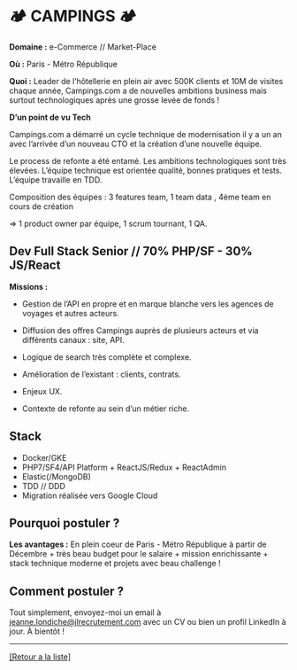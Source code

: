 # 🏕️ CAMPINGS 🏕️

**Domaine :** e-Commerce // Market-Place

**Où :** Paris - Métro République

**Quoi :** Leader de l’hôtellerie en plein air avec 500K clients et 10M de visites chaque année, Campings.com a de nouvelles ambitions business mais surtout technologiques après une grosse levée de fonds !  

**D’un point de vu Tech**

Campings.com a démarré un cycle technique de modernisation il y a un an avec l’arrivée d’un nouveau CTO et la création d’une nouvelle équipe. 

Le process de refonte a été entamé. Les ambitions technologiques sont très élevées. L’équipe technique est orientée qualité, bonnes pratiques et tests. L’équipe travaille en TDD.

Composition des équipes : 3 features team, 1 team data , 4ème team en cours de création

=> 1 product owner par équipe, 1 scrum tournant, 1 QA.


## Dev Full Stack Senior // 70% PHP/SF - 30% JS/React

**Missions :**

* Gestion de l’API en propre et en marque blanche vers les agences de voyages et autres acteurs.

* Diffusion des offres Campings auprès de plusieurs acteurs et via différents canaux : site, API.

* Logique de search très complète et complexe. 

* Amélioration de l’existant : clients, contrats.

* Enjeux UX.

* Contexte de refonte au sein d’un métier riche.


## Stack

* Docker/GKE 
* PHP7/SF4/API Platform + ReactJS/Redux + ReactAdmin
* Elastic(/MongoDB)
* TDD // DDD
* Migration réalisée vers Google Cloud

## Pourquoi postuler ?


**Les avantages :** En plein coeur de Paris - Métro République à partir de Décembre + très beau budget pour le salaire + mission enrichissante + stack technique moderne et projets avec beau challenge  !

## Comment postuler ?

Tout simplement, envoyez-moi un email à jeanne.londiche@jlrecrutement.com avec un CV ou bien un profil LinkedIn à jour. À bientôt ! 

----
<a href="https://github.com/jlondiche/job-board-php/blob/master/README.md">[Retour a la liste]</a>
